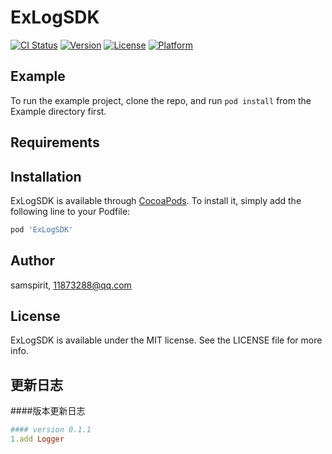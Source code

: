 # ExLogSDK

[![CI Status](https://img.shields.io/travis/samspirit/ExLogSDK.svg?style=flat)](https://travis-ci.org/samspirit/ExLogSDK)
[![Version](https://img.shields.io/cocoapods/v/ExLogSDK.svg?style=flat)](https://cocoapods.org/pods/ExLogSDK)
[![License](https://img.shields.io/cocoapods/l/ExLogSDK.svg?style=flat)](https://cocoapods.org/pods/ExLogSDK)
[![Platform](https://img.shields.io/cocoapods/p/ExLogSDK.svg?style=flat)](https://cocoapods.org/pods/ExLogSDK)

## Example

To run the example project, clone the repo, and run `pod install` from the Example directory first.

## Requirements

## Installation

ExLogSDK is available through [CocoaPods](https://cocoapods.org). To install
it, simply add the following line to your Podfile:

```ruby
pod 'ExLogSDK'
```

## Author

samspirit, 11873288@qq.com

## License

ExLogSDK is available under the MIT license. See the LICENSE file for more info.

## 更新日志
####版本更新日志
```ruby
#### version 0.1.1
1.add Logger
```
